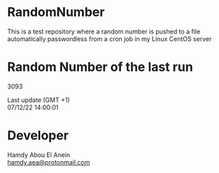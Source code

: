 # RandomNumber    
This is a test repository where a random number is pushed to a file automatically passwordless from a cron job in my Linux CentOS server    
# Random Number of the last run   
3093
      
Last update (GMT +1)    
07/12/22 14:00:01
# Developer    
Hamdy Abou El Anein   
hamdy.aea@protonmail.com
